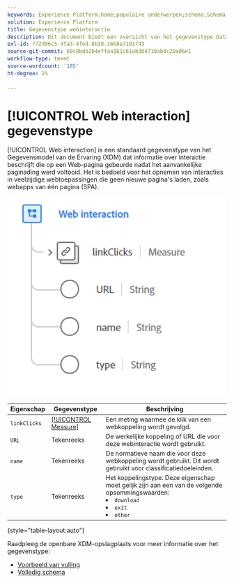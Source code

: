 ```yaml
---
keywords: Experience Platform;home;populaire onderwerpen;schema;Schema;XDM;velden;schema's;Schema's;webinteractie;datatype;data-type;data-type;
solution: Experience Platform
title: Gegevenstype webinteractie
description: Dit document biedt een overzicht van het gegevenstype Data Model (XDM) van het webinteractiemodel.
exl-id: 772d96c5-9fa3-4fed-8b38-16b8e7101743
source-git-commit: 60c0bd62b4effaa161c61ab304718ab8c20a06e1
workflow-type: tm+mt
source-wordcount: '185'
ht-degree: 2%

---
```


# [!UICONTROL Web interaction] gegevenstype

[!UICONTROL Web interaction] is een standaard gegevenstype van het Gegevensmodel van de Ervaring (XDM) dat informatie over interactie beschrijft die op een Web-pagina gebeurde nadat het aanvankelijke paginading werd voltooid. Het is bedoeld voor het opnemen van interacties in veelzijdige webtoepassingen die geen nieuwe pagina&#39;s laden, zoals webapps van één pagina (SPA).

<img src="../images/data-types/web-interaction.PNG" width="500" /><br />

| Eigenschap | Gegevenstype | Beschrijving |
| --- | --- | --- |
| `linkClicks` | [[!UICONTROL Measure]](./measure.md) | Een meting waarmee de klik van een webkoppeling wordt gevolgd. |
| `URL` | Tekenreeks | De werkelijke koppeling of URL die voor deze webinteractie wordt gebruikt. |
| `name` | Tekenreeks | De normatieve naam die voor deze webkoppeling wordt gebruikt. Dit wordt gebruikt voor classificatiedoeleinden. |
| `type` | Tekenreeks | Het koppelingstype. Deze eigenschap moet gelijk zijn aan een van de volgende opsommingswaarden: <li> `download` </li> <li> `exit` </li> <li> `other` </li> |

{style=&quot;table-layout:auto&quot;}

Raadpleeg de openbare XDM-opslagplaats voor meer informatie over het gegevenstype:

* [Voorbeeld van vulling](https://github.com/adobe/xdm/blob/master/components/datatypes/deprecated/webinteraction.example.1.json)
* [Volledig schema](https://github.com/adobe/xdm/blob/master/components/datatypes/deprecated/webinteraction.schema.json)
